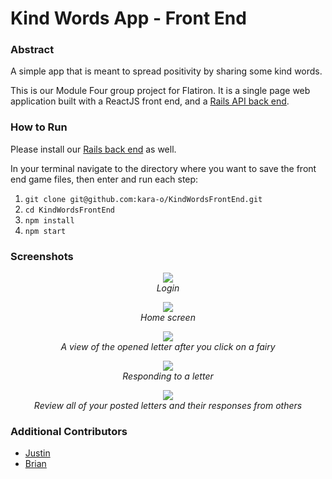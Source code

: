 # Kind Words App - Front End

### Abstract

A simple app that is meant to spread positivity by sharing some kind words.

This is our Module Four group project for Flatiron. It is a single page web application built with a ReactJS front end, and a [Rails API back end](https://github.com/kara-o/KindWordsBackEnd).

### How to Run

Please install our [Rails back end](https://github.com/kara-o/KindWordsBackEnd) as well.

In your terminal navigate to the directory where you want to save the front end game files, then enter and run each step:

1. `git clone git@github.com:kara-o/KindWordsFrontEnd.git`
1. `cd KindWordsFrontEnd`
1. `npm install`
1. `npm start`

### Screenshots

<p align="center">
<img src='./readme_images/login'>
<br>
<em>Login</em>
</p>

<p align="center">
<img src='./readme_images/home_page'>
<br>
<em>Home screen</em>
</p>

<p align="center">
<img src='./readme_images/opened_letter'>
<br>
<em>A view of the opened letter after you click on a fairy</em>
</p>

<p align="center">
<img src='./readme_images/responding'>
<br>
<em>Responding to a letter</em>
</p>

<p align="center">
<img src='./readme_images/journal'>
<br>
<em>Review all of your posted letters and their responses from others</em>
</p>

### Additional Contributors

- [Justin](https://github.com/justinamaple)
- [Brian](https://github.com/brianly27)
